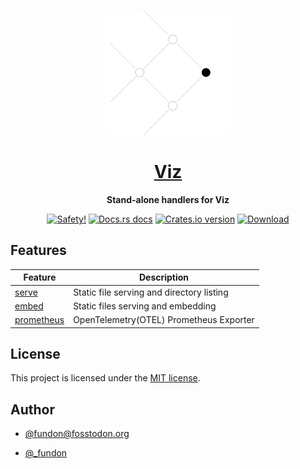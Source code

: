 <p align="center">
  <img src="https://raw.githubusercontent.com/viz-rs/viz-rs.github.io/gh-pages/logo.svg" height="200" />
</p>

<h1 align="center">
  <a href="https://docs.rs/viz">Viz</a>
</h1>

<div align="center">
  <p><strong>Stand-alone handlers for Viz</strong></p>
</div>

<div align="center">
  <!-- Safety -->
  <a href="/">
    <img src="https://img.shields.io/badge/-safety!-success?style=flat-square"
      alt="Safety!" /></a>
  <!-- Docs.rs docs -->
  <a href="https://docs.rs/viz-handlers">
    <img src="https://img.shields.io/badge/docs-latest-blue.svg?style=flat-square"
      alt="Docs.rs docs" /></a>
  <!-- Crates version -->
  <a href="https://crates.io/crates/viz-handlers">
    <img src="https://img.shields.io/crates/v/viz-handlers.svg?style=flat-square"
    alt="Crates.io version" /></a>
  <!-- Downloads -->
  <a href="https://crates.io/crates/viz-handlers">
    <img src="https://img.shields.io/crates/d/viz-handlers.svg?style=flat-square"
      alt="Download" /></a>
</div>

## Features

| Feature      | Description                               |
| ------------ | ----------------------------------------- |
| [serve]      | Static file serving and directory listing |
| [embed]      | Static files serving and embedding        |
| [prometheus] | OpenTelemetry(OTEL) Prometheus Exporter   |

[serve]: https://docs.rs/viz-handlers/latest/viz_handlers/serve
[embed]: https://docs.rs/viz-handlers/latest/viz_handlers/embed
[prometheus]: https://docs.rs/viz-handlers/latest/viz_handlers/prometheus

## License

This project is licensed under the [MIT license](LICENSE).

## Author

- [@fundon@fosstodon.org](https://fosstodon.org/@fundon)

- [@\_fundon](https://twitter.com/_fundon)
